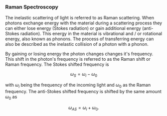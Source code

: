 ### Raman Spectroscopy

The inelastic scattering of light is referred to as Raman scattering. When photons exchange
energy with the material during a scattering process they can either lose energy (Stokes radiation)
or gain additional energy (anti-Stokes radiation). This energy in the material is vibrational and / or
rotational energy, also known as phonons. The process of transferring energy can also be described as
the inelastic collision of a photon with a phonon.

By gaining or losing energy the photon changes changes it's frequency. This shift in the photon's
frequency is referred to as the Raman shift or Raman frequency. The Stokes shifted frequency is

$$\omega_S=\omega_i-\omega_0$$

with $\omega_i$ being the frequency of the incoming light and $\omega_0$ as the Raman frequency.
The anti-Stokes shifted frequency is shifted by the same amount $\omega_0$ as

$$\omega_{AS}=\omega_i+\omega_0.$$

